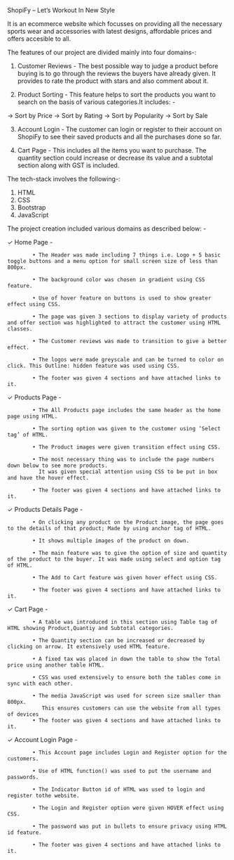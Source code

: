 ShopiFy – Let’s Workout In New Style

It is an ecommerce website which focusses on providing all the necessary sports wear and accessories with latest designs,
affordable prices and offers accesible to all.

The features of our project are divided mainly into four domains-:

1) Customer Reviews - The best possible way to judge a product before buying is to go through the reviews the buyers have already given. It provides to rate 
the product with stars and also comment about it.

2) Product Sorting - This feature helps to sort the products you want to search on the basis of various categories.It includes: -

 -> Sort by Price
 -> Sort by Rating
 -> Sort by Popularity
 -> Sort by Sale
 
3) Account Login - The customer can login or register to their account on 
ShopiFy to see their saved products and all the purchases done so far.

4) Cart Page - This includes all the items you want to purchase. The quantity 
section could increase or decrease its value and a subtotal section along with 
GST is included.

The tech-stack involves the following-:
1. HTML
2. CSS
3. Bootstrap
4. JavaScript

The project creation included various domains as described below: -

✓ Home Page -

            • The Header was made including 7 things i.e. Logo + 5 basic toggle buttons and a menu option for small screen size of less than 800px.
              
            • The background color was chosen in gradient using CSS feature.
            
            • Use of hover feature on buttons is used to show greater effect using CSS.
            
            • The page was given 3 sections to display variety of products and offer section was highlighted to attract the customer using HTML classes.
              
            • The Customer reviews was made to transition to give a better effect.
            
            • The logos were made greyscale and can be turned to color on click. This Outline: hidden feature was used using CSS.
              
            • The footer was given 4 sections and have attached links to it.
            
✓ Products Page -

            • The All Products page includes the same header as the home page using HTML.
            
            • The sorting option was given to the customer using ‘Select tag’ of HTML.
            
            • The Product images were given transition effect using CSS.
            
            • The most necessary thing was to include the page numbers down below to see more products. 
              It was given special attention using CSS to be put in box and have the hover effect.
              
            • The footer was given 4 sections and have attached links to it.

✓ Products Details Page -

            • On clicking any product on the Product image, the page goes to the details of that product; Made by using anchor tag of HTML.
            
            • It shows multiple images of the product on down.
            
            • The main feature was to give the option of size and quantity of the product to the buyer. It was made using select and option tag of HTML.
            
            • The Add to Cart feature was given hover effect using CSS.
            
            • The footer was given 4 sections and have attached links to it.
            
✓ Cart Page -

            • A table was introduced in this section using Table tag of HTML showing Product,Quantiy and Subtotal categories.
            
            • The Quantity section can be increased or decreased by clicking on arrow. It extensively used HTML feature.
            
            • A fixed tax was placed in down the table to show the Total price using another table HTML.
            
            • CSS was used extensively to ensure both the tables come in sync with each other.
             
            • The media JavaScript was used for screen size smaller than 800px.
               This ensures customers can use the website from all types of devices
            • The footer was given 4 sections and have attached links to it.
             
✓ Account Login Page -

            • This Account page includes Login and Register option for the customers.
            
            • Use of HTML function() was used to put the username and passwords.

            • The Indicator Button id of HTML was used to login and register tothe website.
            
            • The Login and Register option were given HOVER effect using CSS.
            
            • The password was put in bullets to ensure privacy using HTML id feature.
            
            • The footer was given 4 sections and have attached links to it.
